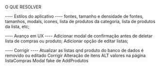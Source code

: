 O QUE RESOLVER

---- Estilos do aplicativo ----
	fontes, tamanho e densidade de fontes, tamanhos, modals, icones, lista de  produtos da categoria, lista de produtos da lista, etc;

---- Avanço em UX ----
Adicionar modal de confirmação antes de deletar lista de compras ou produto;
Adicionar opção de editar listas;

---- Corrigir ----
Atualizar as listas qnd produto do banco de dados é removido ou editado
Corrigir Alteração de itens ALT valores na página listaCompras
Modal fake de AddProdutos